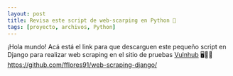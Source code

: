 ```yaml
---
layout: post
title: Revisa este script de web-scarping en Python 🐍 
tags: [proyecto, archivos, Python]
---
```


¡Hola mundo! Acá está el link para que descarguen este pequeño script en Django para realizar web scraping en el sitio de pruebas [Vulnhub](https://vulnhub.com) 🖥️✍🏻
<https://github.com/fflores91/web-scraping-django/>
